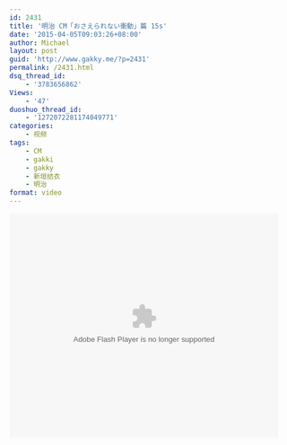 ```yaml
---
id: 2431
title: '明治 CM「おさえられない衝動」篇 15s'
date: '2015-04-05T09:03:26+08:00'
author: Michael
layout: post
guid: 'http://www.gakky.me/?p=2431'
permalink: /2431.html
dsq_thread_id:
    - '3783656862'
Views:
    - '47'
duoshuo_thread_id:
    - '1272072281174049771'
categories:
    - 视频
tags:
    - CM
    - gakki
    - gakky
    - 新垣结衣
    - 明治
format: video
---
```


<embed height="400" src="http://www.tudou.com/v/1UOL489fDss/&bid=05&resourceId=0_05_05_99/v.swf" type="application/x-shockwave-flash" width="480"></embed>